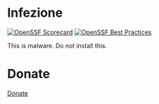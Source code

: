 Infezione
=========

[![OpenSSF Scorecard](https://api.scorecard.dev/projects/github.com/ltworf/infezione/badge)](https://scorecard.dev/viewer/?uri=github.com/ltworf/infezione)
[![OpenSSF Best Practices](https://www.bestpractices.dev/projects/8886/badge)](https://www.bestpractices.dev/projects/8886)

This is malware. Do not install this. 


Donate
======
[Donate](https://liberapay.com/ltworf/donate)
